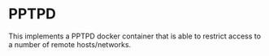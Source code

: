 # PPTPD

This implements a PPTPD docker container that is able to restrict access to a
number of remote hosts/networks.